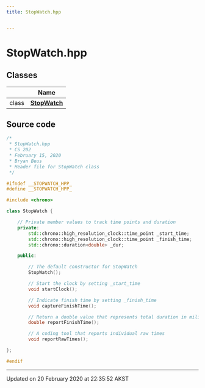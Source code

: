 ```yaml
---
title: StopWatch.hpp


---
```


# StopWatch.hpp








## Classes

|                | Name           |
| -------------- | -------------- |
| class | **[StopWatch](Classes/classStopWatch.md)**  |













## Source code

```cpp
/*
 * StopWatch.hpp
 * CS 202
 * February 15, 2020
 * Bryan Beus
 * Header file for StopWatch class
 */

#ifndef __STOPWATCH_HPP_
#define __STOPWATCH_HPP_

#include <chrono>

class StopWatch {

    // Private member values to track time points and duration
    private:
        std::chrono::high_resolution_clock::time_point _start_time;
        std::chrono::high_resolution_clock::time_point _finish_time;
        std::chrono::duration<double> _dur;

    public:

        // The default constructor for StopWatch
        StopWatch();

        // Start the clock by setting _start_time
        void startClock();       

        // Indicate finish time by setting _finish_time
        void captureFinishTime();

        // Return a double value that represents total duration in miliseconds
        double reportFinishTime();

        // A coding tool that reports individual raw times
        void reportRawTimes();

}; 

#endif
```


-------------------------------

Updated on 20 February 2020 at 22:35:52 AKST
